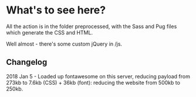 # What's to see here?
All the action is in the folder preprocessed, with the Sass and Pug files which generate the CSS and HTML.

Well almost - there's some custom jQuery in /js.
## Changelog
2018 Jan 5 - Loaded up fontawesome on this server, reducing payload from 273kb to 7.6kb (CSS) + 36kb (font): reducing the website from 500kb to 250kb.
